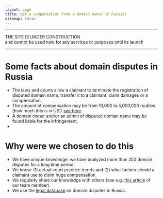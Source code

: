 ```yaml
---
layout: page
title: Get a compensation from a domain owner in Russia!
sitemap: false
---
```


----

THE SITE IS UNDER CONSTRUCTION <br/>
and cannot be used now for any services or purposes until its launch

---


# Some facts about domain disputes in Russia

* The laws and courts allow a claimant to terminate the registration of disputed domain name, transfer it to a claimant, claim damages or a compensation.
* The amount of compensation may be from 10,000 to 5,000,000 roubles (how much this is in USD [see here](https://www.xe.com/currencyconverter/convert/?Amount=1&From=RUB&To=USD).
* A domain owner and/or an admin of disputed domian name may be found liable for the infringement.
* 


# Why were we chosen to do this

* We have unique knowledge: we have analyzed more than 250 domain disputes for a long time period. 
* We know: (1) actual court practice trends and (2) what factors should a claimant use to claim huge compensation.
* We regularly share our knowledge with others (see e.g. [this article](https://www.worldtrademarkreview.com/brand-management/domain-name-disputes-in-russia-how-get-most-compensation-in-court) of our team member).
* We use the [legal database](https://github.com/xCounsel/kardamon/tree/master/English/premium) on domain disputes in Russia.


[documentation]: docs/README.md
[install]: docs/install.md
[upgrade]: docs/upgrade.md
[config]: docs/config.md
